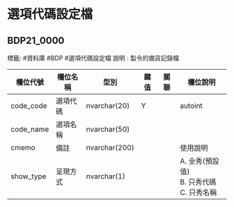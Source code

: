 # 選項代碼設定檔
## BDP21_0000
標籤: #資料庫 #BDP #選項代碼設定檔 
說明 : 製令的備貨記錄檔


| 欄位代號       | 欄位名稱 | 型別            | 鍵值 | 關聯                                   | 欄位說明    |
| ---------- | ---- | ------------- | -- | ------------------------------------ | ------- |
| code\_code | 選項代碼 | nvarchar(20)  | Y  |                                      | autoint |
| code\_name | 選項名稱 | nvarchar(50)  |    |                                      |
| cmemo      | 備註   | nvarchar(200) |    |                                      | 使用說明    |
| show\_type | 呈現方式 | nvarchar(1)   |  |  | A. 全秀(預設值)<br>B. 只秀代碼<br>C. 只秀名稱<br> |
